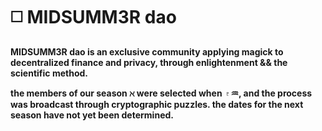 # ◻️ MIDSUMM3R dao





**MIDSUMM3R dao is an exclusive community applying magick to decentralized finance and privacy, through enlightenment && the scientific method.**



**the members of our season ℵ were selected when ♇♒︎, and the process was broadcast through cryptographic puzzles. the dates for the next season have not yet been determined.**




